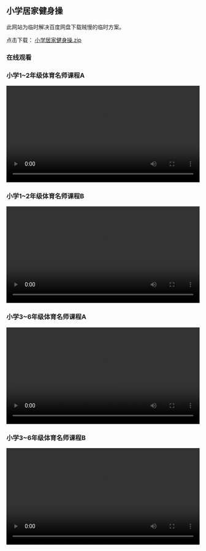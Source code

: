 ## 小学居家健身操

此网站为临时解决百度网盘下载贼慢的临时方案。

点击下载： [小学居家健身操.zip](https://static.jscode.vip:8088/小学居家健身操.zip)

### 在线观看


### 小学1~2年级体育名师课程A
<video src="https://static.jscode.vip:8088/小学1~2年级体育名师课程A.mp4" controls="controls" width="100%" height="auto"></video>


### 小学1~2年级体育名师课程B
<video src="https://static.jscode.vip:8088/小学1~2年级体育名师课程B.mp4" controls="controls" width="100%" height="auto"></video>


### 小学3~6年级体育名师课程A
<video src="https://static.jscode.vip:8088/小学3~6年级体育名师课程A.mp4" controls="controls" width="100%" height="auto"></video>


### 小学3~6年级体育名师课程B
<video src="https://static.jscode.vip:8088/小学3~6年级体育名师课程A.mp4" controls="controls" width="100%" height="auto"></video>
